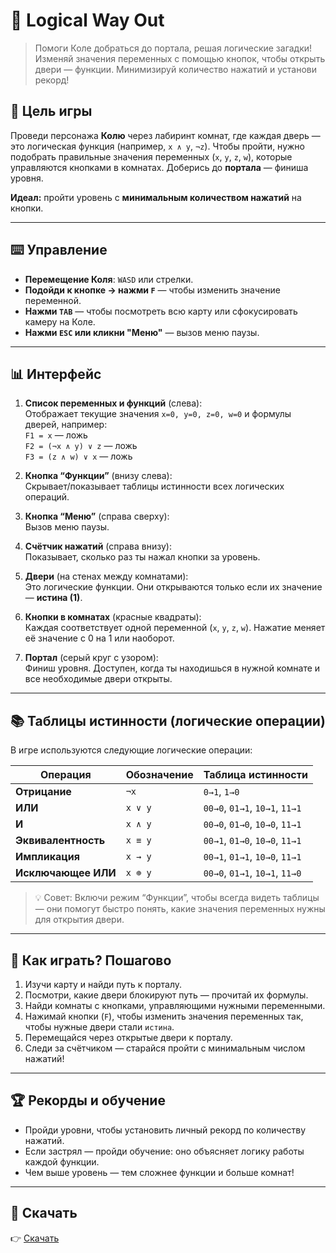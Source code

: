 # 🧠 Logical Way Out

> Помоги Коле добраться до портала, решая логические загадки! Изменяй значения переменных с помощью кнопок, чтобы открыть двери — функции. Минимизируй количество нажатий и установи рекорд!

## 🎯 Цель игры
Проведи персонажа **Колю** через лабиринт комнат, где каждая дверь — это логическая функция (например, `x ∧ y`, `¬z`). Чтобы пройти, нужно подобрать правильные значения переменных (`x`, `y`, `z`, `w`), которые управляются кнопками в комнатах. Доберись до **портала** — финиша уровня.

**Идеал:** пройти уровень с **минимальным количеством нажатий** на кнопки.

---

## ⌨️ Управление

- **Перемещение Коля**: `WASD` или стрелки.
- **Подойди к кнопке → нажми `F`** — чтобы изменить значение переменной.
- **Нажми `TAB`** — чтобы посмотреть всю карту или сфокусировать камеру на Коле.
- **Нажми `ESC` или кликни "Меню"** — вызов меню паузы.

---

## 📊 Интерфейс

1. **Список переменных и функций** (слева):  
   Отображает текущие значения `x=0, y=0, z=0, w=0` и формулы дверей, например:  
   `F1 = x` — ложь  
   `F2 = (¬x ∧ y) ∨ z` — ложь  
   `F3 = (z ∧ w) ∨ x` — ложь

2. **Кнопка “Функции”** (внизу слева):  
   Скрывает/показывает таблицы истинности всех логических операций.

3. **Кнопка “Меню”** (справа сверху):  
   Вызов меню паузы.

4. **Счётчик нажатий** (справа внизу):  
   Показывает, сколько раз ты нажал кнопки за уровень.

5. **Двери** (на стенах между комнатами):  
   Это логические функции. Они открываются только если их значение — **истина (1)**.

6. **Кнопки в комнатах** (красные квадраты):  
   Каждая соответствует одной переменной (`x`, `y`, `z`, `w`). Нажатие меняет её значение с 0 на 1 или наоборот.

7. **Портал** (серый круг с узором):  
   Финиш уровня. Доступен, когда ты находишься в нужной комнате и все необходимые двери открыты.

---

## 📚 Таблицы истинности (логические операции)

В игре используются следующие логические операции:

| Операция | Обозначение | Таблица истинности |
|----------|-------------|--------------------|
| **Отрицание** | `¬x` | `0→1`, `1→0` |
| **ИЛИ** | `x ∨ y` | `00→0`, `01→1`, `10→1`, `11→1` |
| **И** | `x ∧ y` | `00→0`, `01→0`, `10→0`, `11→1` |
| **Эквивалентность** | `x ≡ y` | `00→1`, `01→0`, `10→0`, `11→1` |
| **Импликация** | `x → y` | `00→1`, `01→1`, `10→0`, `11→1` |
| **Исключающее ИЛИ** | `x ⊕ y` | `00→0`, `01→1`, `10→1`, `11→0` |

> 💡 Совет: Включи режим “Функции”, чтобы всегда видеть таблицы — они помогут быстро понять, какие значения переменных нужны для открытия двери.

---

## 🧩 Как играть? Пошагово

1. Изучи карту и найди путь к порталу.
2. Посмотри, какие двери блокируют путь — прочитай их формулы.
3. Найди комнаты с кнопками, управляющими нужными переменными.
4. Нажимай кнопки (`F`), чтобы изменить значения переменных так, чтобы нужные двери стали `истина`.
5. Перемещайся через открытые двери к порталу.
6. Следи за счётчиком — старайся пройти с минимальным числом нажатий!

---

## 🏆 Рекорды и обучение

- Пройди уровни, чтобы установить личный рекорд по количеству нажатий.
- Если застрял — пройди обучение: оно объясняет логику работы каждой функции.
- Чем выше уровень — тем сложнее функции и больше комнат!

---

## 🚀 Скачать
   👉 [Скачать](ссылка-на-релиз)  
